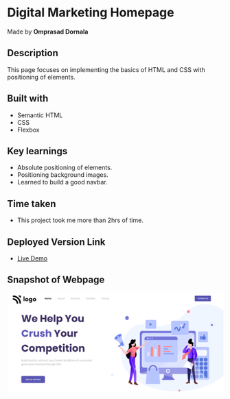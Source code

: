 # Digital Marketing Homepage

Made by **Omprasad Dornala**

## Description

This page focuses on implementing the basics of HTML and CSS with positioning of elements.

## Built with

- Semantic HTML
- CSS
- Flexbox

## Key learnings

- Absolute positioning of elements.
- Positioning background images.
- Learned to build a good navbar.

## Time taken

- This project took me more than 2hrs of time.

## Deployed Version Link

- [Live Demo](https://digital-marketing-homepage-op.netlify.app/)

## Snapshot of Webpage

![Desktop view](./Thumbnail.png)
